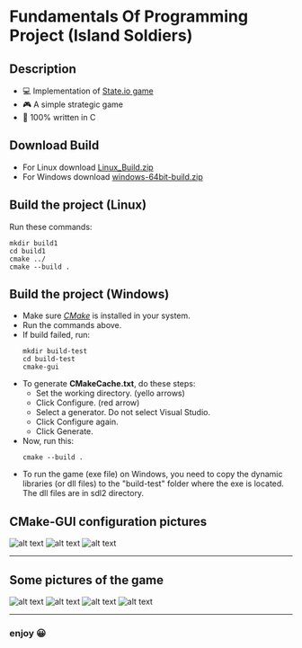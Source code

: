 # Fundamentals Of Programming Project (Island Soldiers)

## Description

- 💻 Implementation of [State.io game](https://play.google.com/store/apps/details?id=io.state.fight&hl=en&gl=US)
- 🎮 A simple strategic game
- 💯 100% written in C

## Download Build

- For Linux download [Linux_Build.zip](https://github.com/satayyeb/fop-project/blob/main/Linux_Build.zip)
- For Windows download [windows-64bit-build.zip](https://github.com/satayyeb/fop-project/blob/main/windows-64bit-build.zip)

## Build the project (Linux)
Run these commands:
```
mkdir build1
cd build1
cmake ../
cmake --build .
```

## Build the project (Windows)
- Make sure [*CMake*](https://cmake.org/download/) is installed in your system.
- Run the commands above.
- If build failed, run:
  ```
  mkdir build-test
  cd build-test
  cmake-gui
  ```
- To generate **CMakeCache.txt**, do these steps:
  - Set the working directory. (yello arrows)
  - Click Configure. (red arrow)
  - Select a generator. Do not select Visual Studio.
  - Click Configure again.
  - Click Generate.
- Now, run this:
  ```
  cmake --build .
  ```
- To run the game (exe file) on Windows, you need to copy the dynamic libraries (or dll files) to the "build-test" folder where the exe is located. The dll files are in sdl2 directory.

## CMake-GUI configuration pictures

![alt text](https://s6.uupload.ir/files/f1_3xbo.jpg)
![alt text](https://s6.uupload.ir/files/f2_rf64.jpg)
![alt text](https://s6.uupload.ir/files/f4_5vcn.jpg)

---

## Some pictures of the game
![alt text](https://s6.uupload.ir/files/1_zu.jpg)
![alt text](https://s6.uupload.ir/files/2_8xkn.jpg)
![alt text](https://s6.uupload.ir/files/3_i7dm.jpg)
![alt text](https://s6.uupload.ir/files/4_zbtc.jpg)

---


### enjoy 😀
